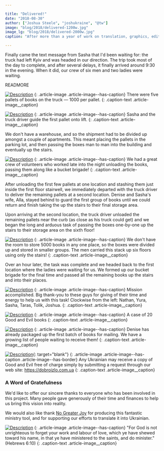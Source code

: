```yaml
---

title: "Delivered!"
date: "2018-08-30"
author: ["Joshua Steele", "joshukraine", "@tw"]
image: "blog/2018/delivered-1200w.jpg"
image_lg: "blog/2018/delivered-2000w.jpg"
caption: "After more than a year of work on translation, graphics, editing, and logistics, the Ukrainian edition of Good and Evil is here!"

---
```


Finally came the text message from Sasha that I'd been waiting for: the truck had left Kyiv and was headed in our direction. The trip took most of the day to complete, and after several delays, it finally arrived around 9:30 in the evening. When it did, our crew of six men and two ladies were waiting.

READMORE

[![Description](assets/images/blog/2018/five-pallets-550w.jpg)](assets/images/blog/2018/five-pallets-2000w.jpg)
{: .article-image .article-image--has-caption}
There were five pallets of books on the truck — 1000 per pallet.
{: .caption-text .article-image__caption}

[![Description](assets/images/blog/2018/unloading-550w.jpg)](assets/images/blog/2018/unloading-2000w.jpg)
{: .article-image .article-image--has-caption}
Sasha and the truck driver guide the first pallet onto lift.
{: .caption-text .article-image__caption}

We don't have a warehouse, and so the shipment had to be divided up amongst a couple of apartments. This meant placing the pallets in the parking lot, and then passing the boxes man to man into the building and eventually up the stairs.

[![Description](assets/images/blog/2018/bucket-brigade-550w.jpg)](assets/images/blog/2018/bucket-brigade-2000w.jpg)
{: .article-image .article-image--has-caption}
We had a great crew of volunteers who worked late into the night unloading the books, passing them along like a bucket brigade!
{: .caption-text .article-image__caption}

After unloading the first few pallets at one location and stashing them just inside the first floor stairwell, we immediately departed with the truck driver to deliver the remaining pallets at a second location. Denise and Sasha's wife, Alla, stayed behind to guard the first group of books until we could return and finish taking the up the stairs to their final storage area.

Upon arriving at the second location, the truck driver unloaded the remaining pallets near the curb (as close as his truck could get) and we began the long and arduous task of passing the boxes one-by-one up the stairs to their storage area on the sixth floor!

[![Description](assets/images/blog/2018/sixth-floor-stack-550w.jpg)](assets/images/blog/2018/sixth-floor-stack-2000w.jpg)
{: .article-image .article-image--has-caption}
We don't have the room to store 5000 books in any one place, so the boxes were divided up and stored in smaller groups. The men carried this stack up six floors using only the stairs!
{: .caption-text .article-image__caption}

Over an hour later, the task was complete and we headed back to the first location where the ladies were waiting for us. We formed up our bucket brigade for the final time and passed all the remaining books up the stairs and into their places.

[![Description](assets/images/blog/2018/dobro-zlo-group-550w.jpg)](assets/images/blog/2018/dobro-zlo-group-2000w.jpg)
{: .article-image .article-image--has-caption}
Mission accomplished. Big thank-you to these guys for giving of their time and energy to help us with this task! Clockwise from the left: Nathan, Yura, Sasha, Taras, Tolik, Joshua.
{: .caption-text .article-image__caption}

[![Description](assets/images/blog/2018/dobro-zlo-box-550w.jpg)](assets/images/blog/2018/dobro-zlo-box-2000w.jpg)
{: .article-image .article-image--has-caption}
A case of 20 Good and Evil books
{: .caption-text .article-image__caption}

[![Description](assets/images/blog/2018/ready-to-mail-550w.jpg)](assets/images/blog/2018/ready-to-mail-2000w.jpg)
{: .article-image .article-image--has-caption}
Denise has already packaged up the first batch of books for mailing. We have a growing list of people waiting to receive them!
{: .caption-text .article-image__caption}

[![Description](assets/images/blog/2018/dobro-zlo-site-550w.jpg)](https://dobroizlo.com.ua/){: target="blank"}
{: .article-image .article-image--has-caption .article-image--has-border}
Any Ukrainian may receive a copy of Good and Evil free of charge simply by submitting a request through our web site: <a href="https://dobroizlo.com.ua" target="_blank">https://dobroizlo.com.ua</a>
{: .caption-text .article-image__caption}

### A Word of Gratefulness

We'd like to offer our sincere thanks to everyone who has been involved in this project. Many people gave generously of their time and finances to help us bring this vision into reality.

We would also like thank <a href="https://nogreaterjoy.org/" target="_blank">No Greater Joy</a> for producing this fantastic ministry tool, and for supporting our efforts to translate it into Ukrainian.

[![Description](assets/images/blog/2018/dobro-zlo-book-table-550w.jpg)](assets/images/blog/2018/dobro-zlo-book-table-2000w.jpg)
{: .article-image .article-image--has-caption}
"For God is not unrighteous to forget your work and labour of love, which ye have shewed toward his name, in that ye have ministered to the saints, and do minister." (Hebrews 6:10)
{: .caption-text .article-image__caption}

